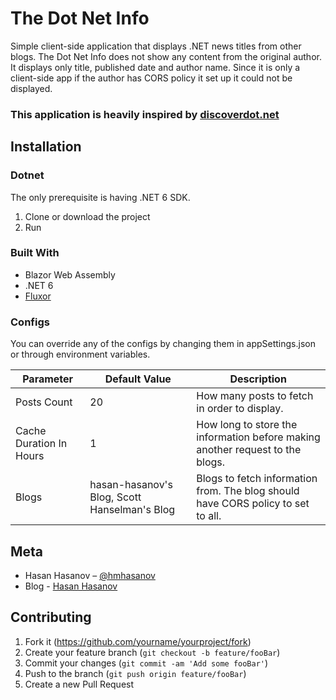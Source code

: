 # The Dot Net Info

Simple client-side application that displays .NET news titles from other blogs. The Dot Net Info does not show any content from the original author. It displays only title, published date and author name. Since it is only a client-side app if the author has CORS policy it set up it could not be displayed.

### This application is heavily inspired by [discoverdot.net](https://discoverdot.net/)

## Installation 

### Dotnet

The only prerequisite is having .NET 6 SDK.

1. Clone or download the project
2. Run

### Built With

* Blazor Web Assembly
* .NET 6
* [Fluxor](https://github.com/mrpmorris/Fluxor)

### Configs

You can override any of the configs by changing them in appSettings.json or through environment variables.

| Parameter  | Default Value | Description |
| ------------- | ------------- |------------- |
| Posts Count| 20  | How many posts to fetch in order to display. |
| Cache Duration In Hours  |  1  | How long to store the information before making another request to the blogs. |
| Blogs  | hasan-hasanov's Blog, Scott Hanselman's Blog | Blogs to fetch information from. The blog should have CORS policy to set to all. |

## Meta

* Hasan Hasanov – [@hmhasanov](https://twitter.com/hmhasanov)
* Blog - [Hasan Hasanov](https://hasan-hasanov.com/)

## Contributing

1. Fork it (<https://github.com/yourname/yourproject/fork>)
2. Create your feature branch (`git checkout -b feature/fooBar`)
3. Commit your changes (`git commit -am 'Add some fooBar'`)
4. Push to the branch (`git push origin feature/fooBar`)
5. Create a new Pull Request
